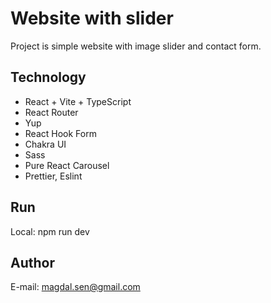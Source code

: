 # Website with slider

Project is simple website with image slider and contact form.

## Technology

- React + Vite + TypeScript
- React Router
- Yup
- React Hook Form
- Chakra UI
- Sass
- Pure React Carousel
- Prettier, Eslint

## Run

Local: npm run dev

## Author

E-mail: magdal.sen@gmail.com